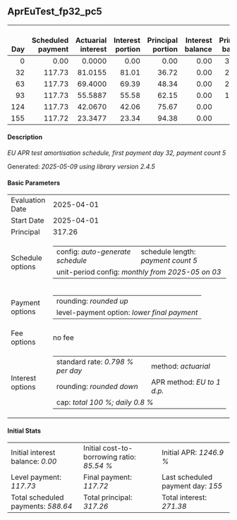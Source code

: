 <h2>AprEuTest_fp32_pc5</h2>
<table>
    <thead style="vertical-align: bottom;">
        <th style="text-align: right;">Day</th>
        <th style="text-align: right;">Scheduled payment</th>
        <th style="text-align: right;">Actuarial interest</th>
        <th style="text-align: right;">Interest portion</th>
        <th style="text-align: right;">Principal portion</th>
        <th style="text-align: right;">Interest balance</th>
        <th style="text-align: right;">Principal balance</th>
        <th style="text-align: right;">Total actuarial interest</th>
        <th style="text-align: right;">Total interest</th>
        <th style="text-align: right;">Total principal</th>
    </thead>
    <tr style="text-align: right;">
        <td class="ci00">0</td>
        <td class="ci01" style="white-space: nowrap;">0.00</td>
        <td class="ci02">0.0000</td>
        <td class="ci03">0.00</td>
        <td class="ci04">0.00</td>
        <td class="ci05">0.00</td>
        <td class="ci06">317.26</td>
        <td class="ci07">0.0000</td>
        <td class="ci08">0.00</td>
        <td class="ci09">0.00</td>
    </tr>
    <tr style="text-align: right;">
        <td class="ci00">32</td>
        <td class="ci01" style="white-space: nowrap;">117.73</td>
        <td class="ci02">81.0155</td>
        <td class="ci03">81.01</td>
        <td class="ci04">36.72</td>
        <td class="ci05">0.00</td>
        <td class="ci06">280.54</td>
        <td class="ci07">81.0155</td>
        <td class="ci08">81.01</td>
        <td class="ci09">36.72</td>
    </tr>
    <tr style="text-align: right;">
        <td class="ci00">63</td>
        <td class="ci01" style="white-space: nowrap;">117.73</td>
        <td class="ci02">69.4000</td>
        <td class="ci03">69.39</td>
        <td class="ci04">48.34</td>
        <td class="ci05">0.00</td>
        <td class="ci06">232.20</td>
        <td class="ci07">150.4155</td>
        <td class="ci08">150.40</td>
        <td class="ci09">85.06</td>
    </tr>
    <tr style="text-align: right;">
        <td class="ci00">93</td>
        <td class="ci01" style="white-space: nowrap;">117.73</td>
        <td class="ci02">55.5887</td>
        <td class="ci03">55.58</td>
        <td class="ci04">62.15</td>
        <td class="ci05">0.00</td>
        <td class="ci06">170.05</td>
        <td class="ci07">206.0042</td>
        <td class="ci08">205.98</td>
        <td class="ci09">147.21</td>
    </tr>
    <tr style="text-align: right;">
        <td class="ci00">124</td>
        <td class="ci01" style="white-space: nowrap;">117.73</td>
        <td class="ci02">42.0670</td>
        <td class="ci03">42.06</td>
        <td class="ci04">75.67</td>
        <td class="ci05">0.00</td>
        <td class="ci06">94.38</td>
        <td class="ci07">248.0711</td>
        <td class="ci08">248.04</td>
        <td class="ci09">222.88</td>
    </tr>
    <tr style="text-align: right;">
        <td class="ci00">155</td>
        <td class="ci01" style="white-space: nowrap;">117.72</td>
        <td class="ci02">23.3477</td>
        <td class="ci03">23.34</td>
        <td class="ci04">94.38</td>
        <td class="ci05">0.00</td>
        <td class="ci06">0.00</td>
        <td class="ci07">271.4189</td>
        <td class="ci08">271.38</td>
        <td class="ci09">317.26</td>
    </tr>
</table>
<h4>Description</h4>
<p><i>EU APR test amortisation schedule, first payment day 32, payment count 5</i></p>
<p>Generated: <i>2025-05-09 using library version 2.4.5</i></p>
<h4>Basic Parameters</h4>
<table>
    <tr>
        <td>Evaluation Date</td>
        <td>2025-04-01</td>
    </tr>
    <tr>
        <td>Start Date</td>
        <td>2025-04-01</td>
    </tr>
    <tr>
        <td>Principal</td>
        <td>317.26</td>
    </tr>
    <tr>
        <td>Schedule options</td>
        <td>
            <table>
                <tr>
                    <td>config: <i>auto-generate schedule</i></td>
                    <td>schedule length: <i><i>payment count</i> 5</i></td>
                </tr>
                <tr>
                    <td colspan="2" style="white-space: nowrap;">unit-period config: <i>monthly from 2025-05 on 03</i></td>
                </tr>
            </table>
        </td>
    </tr>
    <tr>
        <td>Payment options</td>
        <td>
            <table>
                <tr>
                    <td>rounding: <i>rounded up</i></td>
                </tr>
                <tr>
                    <td>level-payment option: <i>lower&nbsp;final&nbsp;payment</i></td>
                </tr>
            </table>
        </td>
    </tr>
    <tr>
        <td>Fee options</td>
        <td>no fee
        </td>
    </tr>
    <tr>
        <td>Interest options</td>
        <td>
            <table>
                <tr>
                    <td>standard rate: <i>0.798 % per day</i></td>
                    <td>method: <i>actuarial</i></td>
                </tr>
                <tr>
                    <td>rounding: <i>rounded down</i></td>
                    <td>APR method: <i>EU to 1 d.p.</i></td>
                </tr>
                <tr>
                    <td colspan="2">cap: <i>total 100 %; daily 0.8 %</td>
                </tr>
            </table>
        </td>
    </tr>
</table>
<h4>Initial Stats</h4>
<table>
    <tr>
        <td>Initial interest balance: <i>0.00</i></td>
        <td>Initial cost-to-borrowing ratio: <i>85.54 %</i></td>
        <td>Initial APR: <i>1246.9 %</i></td>
    </tr>
    <tr>
        <td>Level payment: <i>117.73</i></td>
        <td>Final payment: <i>117.72</i></td>
        <td>Last scheduled payment day: <i>155</i></td>
    </tr>
    <tr>
        <td>Total scheduled payments: <i>588.64</i></td>
        <td>Total principal: <i>317.26</i></td>
        <td>Total interest: <i>271.38</i></td>
    </tr>
</table>